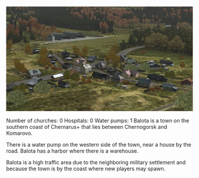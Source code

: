 
<img src="https://raw.githubusercontent.com/EmuZONE/DayZ-Standalone-Server/master/Extras/Maps/Images/Balota_airstrip.jpg"/></img>


Number of churches:	0
Hospitals:	0
Water pumps:	1
Balota is a town on the southern coast of Chernarus+ that lies between Chernogorsk and Komarovo.

There is a water pump on the western side of the town, near a house by the road. Balota has a harbor where there is a warehouse.

Balota is a high traffic area due to the neighboring military settlement and because the town is by the coast where new players may spawn.
